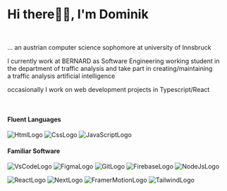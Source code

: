 # Hi there✌🏻, I'm Dominik 
<br/>

... an austrian computer science sophomore at university of Innsbruck

I currently work at BERNARD as Software Engineering working student in<br/>
the department of traffic analysis and take part in creating/maintaining<br/>
a traffic analysis artificial intelligence

occasionally I work on web development projects in Typescript/React

<br/>

#### Fluent Languages
![HtmlLogo](https://github.com/devdomnk/devdomnk/assets/144699274/788f3004-0735-4b84-b939-60ce2be41470)
![CssLogo](https://github.com/devdomnk/devdomnk/assets/144699274/be9d0244-39ac-4ff8-9ace-da84f4b35a59)
![JavaScriptLogo](https://github.com/devdomnk/devdomnk/assets/144699274/4054abcc-8d80-471a-a320-40d8dc08370e)

#### Familiar Software
![VsCodeLogo](https://github.com/devdomnk/devdomnk/assets/144699274/78d0abff-dc0c-40bc-b722-c789f4feed5c)
![FigmaLogo](https://github.com/devdomnk/devdomnk/assets/144699274/c898e052-c5ef-4d16-9b83-2ac3cbaa371e)
![GitLogo](https://github.com/devdomnk/devdomnk/assets/144699274/9d775804-6b59-4dda-b044-878b9849e37e)
![FirebaseLogo](https://github.com/devdomnk/devdomnk/assets/144699274/2dbdd807-db23-4e85-a22f-b663ed8ee752)
![NodeJsLogo](https://github.com/devdomnk/devdomnk/assets/144699274/456c3cdd-afdc-4972-b7e0-1789b75870ad)

![ReactLogo](https://github.com/devdomnk/devdomnk/assets/144699274/a15879e6-e300-4038-a39b-b0cac4536bee)
![NextLogo](https://github.com/devdomnk/devdomnk/assets/144699274/768f047a-fe1c-4573-bfdc-4fb59f3b2507)
![FramerMotionLogo](https://github.com/devdomnk/devdomnk/assets/144699274/9955d0ae-1358-45d0-ae7f-5801a4a6e076)
![TailwindLogo](https://github.com/devdomnk/devdomnk/assets/144699274/657dcde5-933d-4892-9462-2da0878dfd02)


<!--
**devdomnk/devdomnk** is a ✨ _special_ ✨ repository because its `README.md` (this file) appears on your GitHub profile.

Here are some ideas to get you started:

- 🔭 I’m currently working on ...
- 🌱 I’m currently learning ...
- 👯 I’m looking to collaborate on ...
- 🤔 I’m looking for help with ...
- 💬 Ask me about ...
- 📫 How to reach me: ...
- 😄 Pronouns: ...
- ⚡ Fun fact: ...
-->
